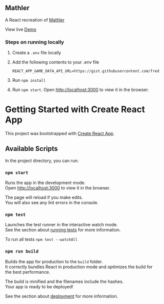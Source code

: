 ## Mathler 

A React recreation of [Mathler](https://www.mathler.com/)

View live [Demo](http://mathler.s3-website-us-east-1.amazonaws.com/)

### Steps on running locally

1. Create a `.env` file locally

2. Add the following contents to your .env file
    ```shell script
    REACT_APP_GAME_DATA_API_URL=https://gist.githubusercontent.com/fredericboivin/79520252fc89cf861485f88d6492c78d/raw/66a222d51a5b3f171144d00a7afcf286efcc0245/mathler.txt
    ```
3. Run `npm install`
4. Run `npm start`. Open [http://localhost:3000](http://localhost:3000) to view it in the browser.



# Getting Started with Create React App

This project was bootstrapped with [Create React App](https://github.com/facebook/create-react-app).

## Available Scripts

In the project directory, you can run:

### `npm start`

Runs the app in the development mode.\
Open [http://localhost:3000](http://localhost:3000) to view it in the browser.

The page will reload if you make edits.\
You will also see any lint errors in the console.

### `npm test`

Launches the test runner in the interactive watch mode.\
See the section about [running tests](https://facebook.github.io/create-react-app/docs/running-tests) for more information.

To run all tests `npm test --watchAll`

### `npm run build`

Builds the app for production to the `build` folder.\
It correctly bundles React in production mode and optimizes the build for the best performance.

The build is minified and the filenames include the hashes.\
Your app is ready to be deployed!

See the section about [deployment](https://facebook.github.io/create-react-app/docs/deployment) for more information.
